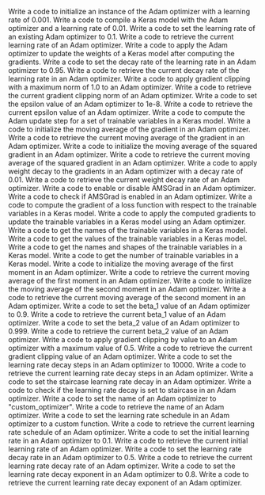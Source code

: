 Write a code to initialize an instance of the Adam optimizer with a learning rate of 0.001.
Write a code to compile a Keras model with the Adam optimizer and a learning rate of 0.01.
Write a code to set the learning rate of an existing Adam optimizer to 0.1.
Write a code to retrieve the current learning rate of an Adam optimizer.
Write a code to apply the Adam optimizer to update the weights of a Keras model after computing the gradients.
Write a code to set the decay rate of the learning rate in an Adam optimizer to 0.95.
Write a code to retrieve the current decay rate of the learning rate in an Adam optimizer.
Write a code to apply gradient clipping with a maximum norm of 1.0 to an Adam optimizer.
Write a code to retrieve the current gradient clipping norm of an Adam optimizer.
Write a code to set the epsilon value of an Adam optimizer to 1e-8.
Write a code to retrieve the current epsilon value of an Adam optimizer.
Write a code to compute the Adam update step for a set of trainable variables in a Keras model.
Write a code to initialize the moving average of the gradient in an Adam optimizer.
Write a code to retrieve the current moving average of the gradient in an Adam optimizer.
Write a code to initialize the moving average of the squared gradient in an Adam optimizer.
Write a code to retrieve the current moving average of the squared gradient in an Adam optimizer.
Write a code to apply weight decay to the gradients in an Adam optimizer with a decay rate of 0.01.
Write a code to retrieve the current weight decay rate of an Adam optimizer.
Write a code to enable or disable AMSGrad in an Adam optimizer.
Write a code to check if AMSGrad is enabled in an Adam optimizer.
Write a code to compute the gradient of a loss function with respect to the trainable variables in a Keras model.
Write a code to apply the computed gradients to update the trainable variables in a Keras model using an Adam optimizer.
Write a code to get the names of the trainable variables in a Keras model.
Write a code to get the values of the trainable variables in a Keras model.
Write a code to get the names and shapes of the trainable variables in a Keras model.
Write a code to get the number of trainable variables in a Keras model.
Write a code to initialize the moving average of the first moment in an Adam optimizer.
Write a code to retrieve the current moving average of the first moment in an Adam optimizer.
Write a code to initialize the moving average of the second moment in an Adam optimizer.
Write a code to retrieve the current moving average of the second moment in an Adam optimizer.
Write a code to set the beta_1 value of an Adam optimizer to 0.9.
Write a code to retrieve the current beta_1 value of an Adam optimizer.
Write a code to set the beta_2 value of an Adam optimizer to 0.999.
Write a code to retrieve the current beta_2 value of an Adam optimizer.
Write a code to apply gradient clipping by value to an Adam optimizer with a maximum value of 0.5.
Write a code to retrieve the current gradient clipping value of an Adam optimizer.
Write a code to set the learning rate decay steps in an Adam optimizer to 10000.
Write a code to retrieve the current learning rate decay steps in an Adam optimizer.
Write a code to set the staircase learning rate decay in an Adam optimizer.
Write a code to check if the learning rate decay is set to staircase in an Adam optimizer.
Write a code to set the name of an Adam optimizer to "custom_optimizer".
Write a code to retrieve the name of an Adam optimizer.
Write a code to set the learning rate schedule in an Adam optimizer to a custom function.
Write a code to retrieve the current learning rate schedule of an Adam optimizer.
Write a code to set the initial learning rate in an Adam optimizer to 0.1.
Write a code to retrieve the current initial learning rate of an Adam optimizer.
Write a code to set the learning rate decay rate in an Adam optimizer to 0.5.
Write a code to retrieve the current learning rate decay rate of an Adam optimizer.
Write a code to set the learning rate decay exponent in an Adam optimizer to 0.8.
Write a code to retrieve the current learning rate decay exponent of an Adam optimizer.